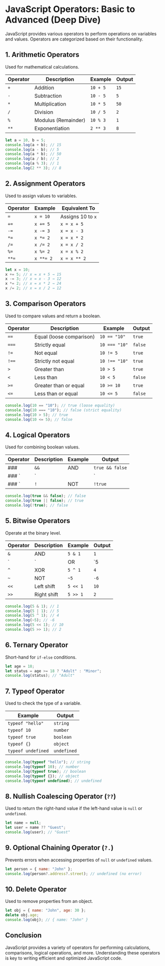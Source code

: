 # JavaScript Operators: Basic to Advanced (Deep Dive)

JavaScript provides various operators to perform operations on variables and values. Operators are categorized based on their functionality.

## 1. Arithmetic Operators
Used for mathematical calculations.

| Operator | Description | Example | Output |
|----------|-------------|------------|--------|
| `+` | Addition | `10 + 5` | `15` |
| `-` | Subtraction | `10 - 5` | `5` |
| `*` | Multiplication | `10 * 5` | `50` |
| `/` | Division | `10 / 5` | `2` |
| `%` | Modulus (Remainder) | `10 % 3` | `1` |
| `**` | Exponentiation | `2 ** 3` | `8` |

```js
let a = 10, b = 5;
console.log(a + b); // 15
console.log(a - b); // 5
console.log(a * b); // 50
console.log(a / b); // 2
console.log(a % 3); // 1
console.log(2 ** 3); // 8
```

## 2. Assignment Operators
Used to assign values to variables.

| Operator | Example | Equivalent To |
|----------|---------|---------------|
| `=` | `x = 10` | Assigns 10 to `x` |
| `+=` | `x += 5` | `x = x + 5` |
| `-=` | `x -= 3` | `x = x - 3` |
| `*=` | `x *= 2` | `x = x * 2` |
| `/=` | `x /= 2` | `x = x / 2` |
| `%=` | `x %= 2` | `x = x % 2` |
| `**=` | `x **= 2` | `x = x ** 2` |

```js
let x = 10;
x += 5; // x = x + 5 → 15
x -= 3; // x = x - 3 → 12
x *= 2; // x = x * 2 → 24
x /= 2; // x = x / 2 → 12
```

## 3. Comparison Operators
Used to compare values and return a boolean.

| Operator | Description | Example | Output |
|----------|-------------|---------|--------|
| `==` | Equal (loose comparison) | `10 == "10"` | `true` |
| `===` | Strictly equal | `10 === "10"` | `false` |
| `!=` | Not equal | `10 != 5` | `true` |
| `!==` | Strictly not equal | `10 !== "10"` | `true` |
| `>` | Greater than | `10 > 5` | `true` |
| `<` | Less than | `10 < 5` | `false` |
| `>=` | Greater than or equal | `10 >= 10` | `true` |
| `<=` | Less than or equal | `10 <= 5` | `false` |

```js
console.log(10 == "10"); // true (loose equality)
console.log(10 === "10"); // false (strict equality)
console.log(10 > 5); // true
console.log(10 <= 5); // false
```

## 4. Logical Operators
Used for combining boolean values.

| Operator | Description | Example | Output |
|----------|-------------|---------|--------|
### | `&&` | AND | `true && false` | `false` |`
### `| `||` | OR | `true` || `false` | `true` |`
### `| `!` | NOT | `!true` | `false` |`

```js
console.log(true && false); // false
console.log(true || false); // true
console.log(!true); // false
```

## 5. Bitwise Operators
Operate at the binary level.

| Operator | Description | Example | Output |
|----------|-------------|---------|--------|
| `&` | AND | `5 & 1` | `1` |
| `|` | OR | `5 | 1` | `5` |
| `^` | XOR | `5 ^ 1` | `4` |
| `~` | NOT | `~5` | `-6` |
| `<<` | Left shift | `5 << 1` | `10` |
| `>>` | Right shift | `5 >> 1` | `2` |

```js
console.log(5 & 1); // 1
console.log(5 | 1); // 5
console.log(5 ^ 1); // 4
console.log(~5); // -6
console.log(5 << 1); // 10
console.log(5 >> 1); // 2
```

## 6. Ternary Operator
Short-hand for `if-else` conditions.

```js
let age = 18;
let status = age >= 18 ? "Adult" : "Minor";
console.log(status); // "Adult"
```

## 7. Typeof Operator
Used to check the type of a variable.

| Example | Output |
|---------|--------|
| `typeof "hello"` | `string` |
| `typeof 10` | `number` |
| `typeof true` | `boolean` |
| `typeof {}` | `object` |
| `typeof undefined` | `undefined` |

```js
console.log(typeof "hello"); // string
console.log(typeof 10); // number
console.log(typeof true); // boolean
console.log(typeof {}); // object
console.log(typeof undefined); // undefined
```

## 8. Nullish Coalescing Operator (`??`)
Used to return the right-hand value if the left-hand value is `null` or `undefined`.

```js
let name = null;
let user = name ?? "Guest";
console.log(user); // "Guest"
```

## 9. Optional Chaining Operator (`?.`)
Prevents errors when accessing properties of `null` or `undefined` values.

```js
let person = { name: "John" };
console.log(person?.address?.street); // undefined (no error)
```

## 10. Delete Operator
Used to remove properties from an object.

```js
let obj = { name: "John", age: 30 };
delete obj.age;
console.log(obj); // { name: "John" }
```

## Conclusion
JavaScript provides a variety of operators for performing calculations, comparisons, logical operations, and more. Understanding these operators is key to writing efficient and optimized JavaScript code.
